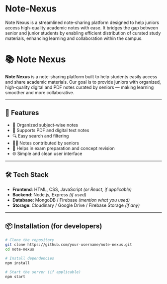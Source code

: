 # Note-Nexus
Note Nexus is a streamlined note-sharing platform designed to help juniors access high-quality academic notes with ease. It bridges the gap between senior and junior students by enabling efficient distribution of curated study materials, enhancing learning and collaboration within the campus.
# 📚 Note Nexus

**Note Nexus** is a note-sharing platform built to help students easily access and share academic materials. Our goal is to provide juniors with organized, high-quality digital and PDF notes curated by seniors — making learning smoother and more collaborative.

---

## 🚀 Features

- 📁 Organized subject-wise notes
- 📄 Supports PDF and digital text notes
- 🔍 Easy search and filtering
- 🧑‍🏫 Notes contributed by seniors
- 🧠 Helps in exam preparation and concept revision
- 🌐 Simple and clean user interface

---

## 🛠️ Tech Stack

- **Frontend**: HTML, CSS, JavaScript *(or React, if applicable)*
- **Backend**: Node.js, Express *(if used)*
- **Database**: MongoDB / Firebase *(mention what you used)*
- **Storage**: Cloudinary / Google Drive / Firebase Storage *(if any)*

---

## 📦 Installation (for developers)

```bash
# Clone the repository
git clone https://github.com/your-username/note-nexus.git
cd note-nexus

# Install dependencies
npm install

# Start the server (if applicable)
npm start
